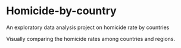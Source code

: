 # Homicide-by-country
An exploratory data analysis project on homicide rate by countries

Visually comparing the homicide rates among countries and regions.
